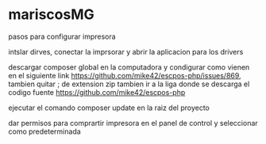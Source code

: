 # mariscosMG

pasos para configurar impresora

intslar dirves, conectar la imprsorar y abrir la aplicacion para los drivers

descargar composer global en la computadora
y condigurar como vienen en el siguiente link
https://github.com/mike42/escpos-php/issues/869, tambien quitar ; de extension zip
tambien ir a la liga donde se descarga el codigo fuente
https://github.com/mike42/escpos-php

ejecutar el comando composer update en la raiz del proyecto

dar permisos para comprartir impresora en el panel de control y seleccionar como predeterminada